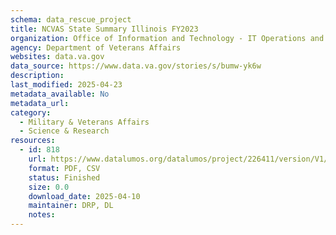 ```yaml
---
schema: data_rescue_project 
title: NCVAS State Summary Illinois FY2023
organization: Office of Information and Technology - IT Operations and Services (ITOPS)
agency: Department of Veterans Affairs
websites: data.va.gov
data_source: https://www.data.va.gov/stories/s/bumw-yk6w
description: 
last_modified: 2025-04-23
metadata_available: No
metadata_url: 
category:
  - Military & Veterans Affairs 
  - Science & Research 
resources:
  - id: 818
    url: https://www.datalumos.org/datalumos/project/226411/version/V1/view
    format: PDF, CSV
    status: Finished
    size: 0.0
    download_date: 2025-04-10
    maintainer: DRP, DL
    notes: 
---
```

